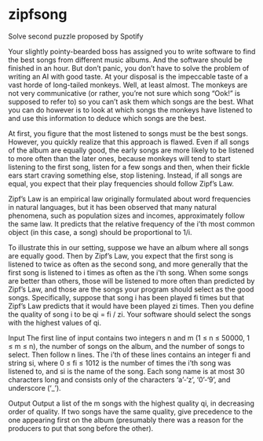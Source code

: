 zipfsong
========

Solve second puzzle proposed by Spotify

Your slightly pointy-bearded boss has assigned you to write software to find the best songs from different music albums.
And the software should be finished in an hour. But don’t panic, you don’t have to solve the problem of writing an AI 
with good taste. At your disposal is the impeccable taste of a vast horde of long-tailed monkeys. 
Well, at least almost. The monkeys are not very communicative (or rather, you’re not sure which song “Ook!” is 
supposed to refer to) so you can’t ask them which songs are the best. What you can do however is to look at which 
songs the monkeys have listened to and use this information to deduce which songs are the best.

At first, you figure that the most listened to songs must be the best songs. However, you quickly realize that 
this approach is flawed. Even if all songs of the album are equally good, the early songs are more likely to be 
listened to more often than the later ones, because monkeys will tend to start listening to the first song, listen 
for a few songs and then, when their fickle ears start craving something else, stop listening. Instead, if all songs 
are equal, you expect that their play frequencies should follow Zipf’s Law.


Zipf’s Law is an empirical law originally formulated about word frequencies in natural languages, but it has been 
observed that many natural phenomena, such as population sizes and incomes, approximately follow the same law. 
It predicts that the relative frequency of the i’th most common object (in this case, a song) should be proportional 
to 1/i.


To illustrate this in our setting, suppose we have an album where all songs are equally good. Then by Zipf’s Law, you expect that the first song is listened to twice as often as the second song, and more generally that the first song is listened to i times as often as the i’th song. When some songs are better than others, those will be listened to more often than predicted by Zipf’s Law,  and those are the songs your program should select as the good songs. Specifically, suppose that song i has been played fi times but that Zipf’s Law predicts that it would have been	played zi times. Then you define the quality of song i to be qi = fi / zi. Your software should select the songs with the highest values of qi.

Input
The first line of input contains two integers n and m (1 ≤ n ≤ 50000, 1 ≤ m ≤ n), the number of songs on the album, and the number of songs to select. Then follow n lines. The i’th of these lines contains an integer fi and string si, where 0 ≤ fi ≤ 1012 is the number of times the i’th song was listened to, and si is the name of the song. Each song name is at most 30 characters long and consists only of the characters ‘a’-‘z’, ‘0’-‘9’, and underscore (‘_’).

Output
Output a list of the m songs with the highest quality qi, in decreasing order of quality. If two songs have the same quality, give precedence to the one appearing first on the album (presumably there was a reason for the producers to put that song before the other).
